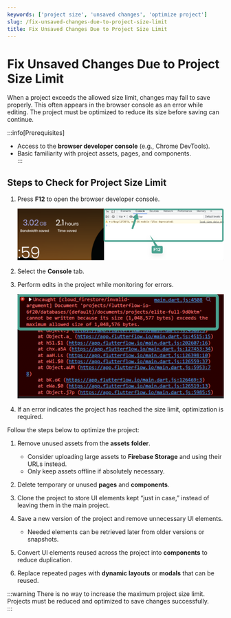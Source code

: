 ```yaml
---
keywords: ['project size', 'unsaved changes', 'optimize project']
slug: /fix-unsaved-changes-due-to-project-size-limit
title: Fix Unsaved Changes Due to Project Size Limit
---
```


# Fix Unsaved Changes Due to Project Size Limit

When a project exceeds the allowed size limit, changes may fail to save properly. This often appears in the browser console as an error while editing. The project must be optimized to reduce its size before saving can continue.

:::info[Prerequisites]
- Access to the **browser developer console** (e.g., Chrome DevTools).  
- Basic familiarity with project assets, pages, and components.  
:::

## Steps to Check for Project Size Limit

   1. Press **F12** to open the browser developer console. 

      ![Open Developer Console](../assets/20250430121308006359.png)

   2. Select the **Console** tab.  
   3. Perform edits in the project while monitoring for errors.
     
      ![Console Showing Error](../assets/20250430121308259919.png)

   4. If an error indicates the project has reached the size limit, optimization is required.

Follow the steps below to optimize the project:

   1. Remove unused assets from the **assets folder**.  
      - Consider uploading large assets to **Firebase Storage** and using their URLs instead.  
      - Only keep assets offline if absolutely necessary.  

   2. Delete temporary or unused **pages** and **components**.  

   3. Clone the project to store UI elements kept “just in case,” instead of leaving them in the main project.  

   4. Save a new version of the project and remove unnecessary UI elements.  
      - Needed elements can be retrieved later from older versions or snapshots.  

   5. Convert UI elements reused across the project into **components** to reduce duplication.  

   6. Replace repeated pages with **dynamic layouts** or **modals** that can be reused.  

   :::warning
   There is no way to increase the maximum project size limit. Projects must be reduced and optimized to save changes successfully.  
   :::
